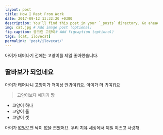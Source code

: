 ```yaml
---
layout: post
title: How I Rest From Work
date: 2017-09-12 13:32:20 +0300
description: You’ll find this post in your `_posts` directory. Go ahead and edit it and re-build the site to see your changes. # Add post description (optional)
img: cat.jpg # Add image post (optional)
fig-caption: 웅크린 고양이# Add figcaption (optional)
tags: [cat, ilovecat]
permalink: 'post/ilovecat/'
---
```


아이가 태어나기 전에는 고양이를 제일 좋아했습니다.

## 딸바보가 되었네요
아이가 태어나니 고양이가 더이상 안귀여워요. 아이가 더 귀여워요

>고양이보다 애기가 짱
* 고양이 하나
* 고양이 둘
* 고양이 셋

아이가 없었으면 낙이 없을 뻔했어요.
우리 지유 세상에서 제일 이쁘고 사랑해.
